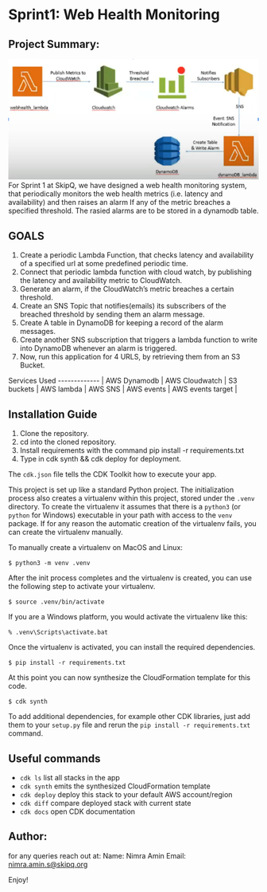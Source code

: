 
# Sprint1: Web Health Monitoring 
## Project Summary:
![Alt text](./architecture.png "Title")
For Sprint 1 at SkipQ, we have designed a web health monitoring system, that periodically monitors the web health metrics (i.e. latency and availability) and then raises an alarm If any of the metric breaches a specified threshold. The rasied alarms are to be stored in a dynamodb table.

## GOALS
1. Create a periodic Lambda Function, that checks latency and availability of a specified url at some predefined periodic time.
2. Connect that periodic lambda function with cloud watch, by publishing the latency and availability metric to CloudWatch.
3. Generate an alarm, if the CloudWatch’s metric breaches a certain threshold.
4. Create an SNS Topic that notifies(emails) its subscribers of the breached threshold by sending them an alarm message.
5. Create A table in DynamoDB for keeping a record of the alarm messages.
6. Create another SNS subscription that triggers a lambda function to write into DynamoDB whenever an alarm is triggered.
7. Now, run this application for 4 URLS, by retrieving them from an S3 Bucket.

Services Used 
------------- |
AWS Dynamodb |
AWS Cloudwatch |
S3 buckets |
AWS lambda |
AWS SNS |
AWS events |
AWS events target |

## Installation Guide
1. Clone the repository.
2. cd into the cloned repository.
3. Install requirements with the command pip install -r requirements.txt
4. Type in cdk synth && cdk deploy for deployment.

The `cdk.json` file tells the CDK Toolkit how to execute your app.

This project is set up like a standard Python project.  The initialization
process also creates a virtualenv within this project, stored under the `.venv`
directory.  To create the virtualenv it assumes that there is a `python3`
(or `python` for Windows) executable in your path with access to the `venv`
package. If for any reason the automatic creation of the virtualenv fails,
you can create the virtualenv manually.

To manually create a virtualenv on MacOS and Linux:

```
$ python3 -m venv .venv
```

After the init process completes and the virtualenv is created, you can use the following
step to activate your virtualenv.

```
$ source .venv/bin/activate
```

If you are a Windows platform, you would activate the virtualenv like this:

```
% .venv\Scripts\activate.bat
```

Once the virtualenv is activated, you can install the required dependencies.

```
$ pip install -r requirements.txt
```

At this point you can now synthesize the CloudFormation template for this code.

```
$ cdk synth
```

To add additional dependencies, for example other CDK libraries, just add
them to your `setup.py` file and rerun the `pip install -r requirements.txt`
command.

## Useful commands

 * `cdk ls`          list all stacks in the app
 * `cdk synth`       emits the synthesized CloudFormation template
 * `cdk deploy`      deploy this stack to your default AWS account/region
 * `cdk diff`        compare deployed stack with current state
 * `cdk docs`        open CDK documentation

## Author: 
for any queries reach out at:
Name: Nimra Amin
Email: nimra.amin.s@skipq.org

Enjoy!
